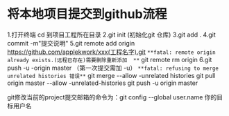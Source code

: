 # 将本地项目提交到github流程
1.打开终端 cd 到项目工程所在目录
2.git init (初始化git 仓库)
3.git add .
4.git commit -m"提交说明"
5.git remote add origin https://github.com/applekwork/xxx(工程名字).git
`**fatal: remote origin already exists.(远程已存在)需要删除重新添加 
**`
git remote rm origin
6.git push -u -origin master （第一次提交需加 -u）
`**fatal: refusing to merge unrelated histories 错误**`
git merge --allow -unrelated histories
git pull origin master --allow -unrelated-histories
git push -u origin master

git修改当前的project提交邮箱的命令为：git config  --global user.name 你的目标用户名

       





